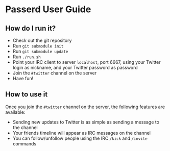 Passerd User Guide
==================

How do I run it?
----------------

* Check out the git repository
* Run `git submodule init`
* Run `git submodule update`
* Run `./run.sh`
* Point your IRC client to server `localhost`, port 6667, using your
  Twitter login as nickname, and your Twitter password as password
* Join the `#twitter` channel on the server
* Have fun!


How to use it
-------------

Once you join the `#twitter` channel on the server, the following features are
available:

* Sending new updates to Twitter is as simple as sending a message to the channel
* Your friends timeline will appear as IRC messages on the channel
* You can follow/unfollow people using the IRC `/kick` and `/invite` commands

